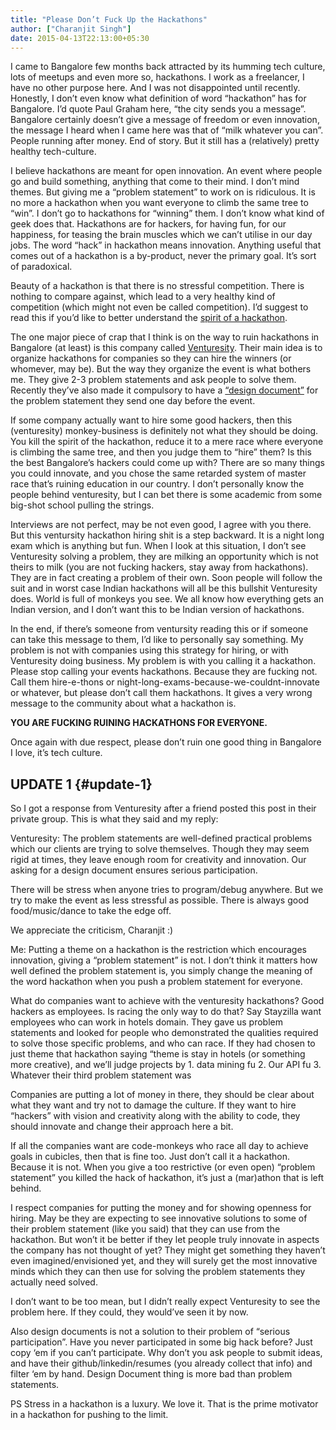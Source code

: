 ```yaml
---
title: "Please Don’t Fuck Up the Hackathons"
author: ["Charanjit Singh"]
date: 2015-04-13T22:13:00+05:30
---
```


I came to Bangalore few months back attracted by its humming tech culture, lots
of meetups and even more so, hackathons. I work as a freelancer, I have no other
purpose here. And I was not disappointed until recently. Honestly, I don’t even
know what definition of word “hackathon” has for Bangalore. I’d quote Paul
Graham here, “the city sends you a message”. Bangalore certainly doesn’t give a
message of freedom or even innovation, the message I heard when I came here was
that of “milk whatever you can”. People running after money. End of story. But
it still has a (relatively) pretty healthy tech-culture.

I believe hackathons are meant for open innovation. An event where people go and
build something, anything that come to their mind. I don’t mind themes. But
giving me a “problem statement” to work on is ridiculous. It is no more a
hackathon when you want everyone to climb the same tree to “win”. I don’t go to
hackathons for “winning” them. I don’t know what kind of geek does that.
Hackathons are for hackers, for having fun, for our happiness, for teasing the
brain muscles which we can’t utilise in our day jobs. The word “hack” in
hackathon means innovation. Anything useful that comes out of a hackathon is a
by-product, never the primary goal. It’s sort of paradoxical.

Beauty of a hackathon is that there is no stressful competition. There is
nothing to compare against, which lead to a very healthy kind of competition
(which might not even be called competition). I’d suggest to read this if you’d
like to better understand the [spirit of a hackathon](https://web.archive.org/web/20151124075842/https://medium.com/@pedramkeyani/hacking-company-culture-1daa3be1d769).

The one major piece of crap that I think is on the way to ruin hackathons in
Bangalore (at least) is this company called [Venturesity](https://web.archive.org/web/20151124075842/http://www.venturesity.com/). Their main idea is to
organize hackathons for companies so they can hire the winners (or whomever, may
be). But the way they organize the event is what bothers me. They give 2-3
problem statements and ask people to solve them. Recently they’ve also made it
compulsory to have a [“design document”](https://web.archive.org/web/20151124075842/http://en.wikipedia.org/wiki/Software%5Fdesign%5Fdocument) for the problem statement they send one
day before the event.

If some company actually want to hire some good hackers, then this (venturesity)
monkey-business is definitely not what they should be doing. You kill the spirit
of the hackathon, reduce it to a mere race where everyone is climbing the same
tree, and then you judge them to “hire” them? Is this the best Bangalore’s
hackers could come up with? There are so many things you could innovate, and you
chose the same retarded system of master race that’s ruining education in our
country. I don’t personally know the people behind venturesity, but I can bet
there is some academic from some big-shot school pulling the strings.

Interviews are not perfect, may be not even good, I agree with you there. But
this ventursity hackathon hiring shit is a step backward. It is a night long
exam which is anything but fun. When I look at this situation, I don’t see
Venturesity solving a problem, they are milking an opportunity which is not
theirs to milk (you are not fucking hackers, stay away from hackathons). They
are in fact creating a problem of their own. Soon people will follow the suit
and in worst case Indian hackathons will all be this bullshit Venturesity does.
World is full of monkeys you see. We all know how everything gets an Indian
version, and I don’t want this to be Indian version of hackathons.

In the end, if there’s someone from ventursity reading this or if someone can
take this message to them, I’d like to personally say something. My problem is
not with companies using this strategy for hiring, or with Venturesity doing
business. My problem is with you calling it a hackathon. Please stop calling
your events hackathons. Because they are fucking not. Call them hire-e-thons or
night-long-exams-because-we-couldnt-innovate or whatever, but please don’t call
them hackathons. It gives a very wrong message to the community about what a
hackathon is.

**YOU ARE FUCKING RUINING HACKATHONS FOR EVERYONE.**

Once again with due respect, please don’t ruin one good thing in Bangalore I
love, it’s tech culture.


## UPDATE 1 {#update-1}

So I got a response from Venturesity after a friend posted this post in their
private group. This is what they said and my reply:

Venturesity: The problem statements are well-defined practical problems which
our clients are trying to solve themselves. Though they may seem rigid at times,
they leave enough room for creativity and innovation. Our asking for a design
document ensures serious participation.

There will be stress when anyone tries to program/debug anywhere. But we try to
make the event as less stressful as possible. There is always good
food/music/dance to take the edge off.

We appreciate the criticism, Charanjit :)

Me: Putting a theme on a hackathon is the restriction which encourages
innovation, giving a “problem statement” is not. I don’t think it matters how
well defined the problem statement is, you simply change the meaning of the word
hackathon when you push a problem statement for everyone.

What do companies want to achieve with the venturesity hackathons? Good hackers
as employees. Is racing the only way to do that? Say Stayzilla want employees
who can work in hotels domain. They gave us problem statements and looked for
people who demonstrated the qualities required to solve those specific problems,
and who can race. If they had chosen to just theme that hackathon saying “theme
is stay in hotels (or something more creative), and we’ll judge projects by 1.
data mining fu 2. Our API fu 3. Whatever their third problem statement was

Companies are putting a lot of money in there, they should be clear about what
they want and try not to damage the culture. If they want to hire “hackers” with
vision and creativity along with the ability to code, they should innovate and
change their approach here a bit.

If all the companies want are code-monkeys who race all day to achieve goals in
cubicles, then that is fine too. Just don’t call it a hackathon. Because it is
not. When you give a too restrictive (or even open) “problem statement” you
killed the hack of hackathon, it’s just a (mar)athon that is left behind.

I respect companies for putting the money and for showing openness for hiring.
May be they are expecting to see innovative solutions to some of their problem
statement (like you said) that they can use from the hackathon. But won’t it be
better if they let people truly innovate in aspects the company has not thought
of yet? They might get something they haven’t even imagined/envisioned yet, and
they will surely get the most innovative minds which they can then use for
solving the problem statements they actually need solved.

I don’t want to be too mean, but I didn’t really expect Venturesity to see the
problem here. If they could, they would’ve seen it by now.

Also design documents is not a solution to their problem of “serious
participation”. Have you never participated in some big hack before? Just copy
‘em if you can’t participate. Why don’t you ask people to submit ideas, and have
their github/linkedin/resumes (you already collect that info) and filter ‘em by
hand. Design Document thing is more bad than problem statements.

PS Stress in a hackathon is a luxury. We love it. That is the prime motivator in
a hackathon for pushing to the limit.
